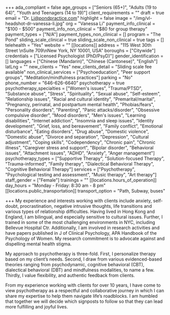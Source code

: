 +++
ada_compliant = false
age_groups = ["Seniors (65+)", "Adults (19 to 64)", "Youth and Teenagers (14 to 19)"]
client_requirements = ""
draft = true
email = "Dr. Li@pondpractice.com"
highlight = false
image = "/img/vl-headshot-dr-vanessa-li.jpg"
org = "Vanessa Li"
payment_info_clinical = "$100 - $500"
payment_info_non_clinical = "$80 for group therapy"
payment_types = ["N/A"]
payment_types_non_clinical = []
program = "The Pond"
sliding_scale_clinical = true
sliding_scale_non_clinical = true
tags = []
telehealth = "Yes"
website = ""
[[locations]]
address = "115 West 30th Street \nSuite 709\nNew York, NY 10001, USA"
boroughs = ["Citywide"]
credentials = ["Licensed Psychologist (PhD/PsyD)"]
gender_identification = []
languages = ["Chinese (Mandarin)", "Chinese (Cantonese)", "English"]
latLng = ""
new_clients = "Yes"
new_clients_detail = "Sliding scale fee available"
non_clinical_services = ["Psychoeducation", "Peer support groups", "Meditation/mindfulness practices"]
parking = "No"
phone_number = "646-626-6640"
psychotherapy = true
psychotherapy_specialties = ["Women's issues", "Trauma/PTSD", "Substance abuse", "Stress", "Spirituality", "Sexual abuse", "Self-esteem", "Relationship issues", "Racial and cultural identity", "Premarital/marital", "Pregnancy, perinatal, and postpartum mental health", "Phobias/fears", "Personality disorders", "Parenting", "Panic attacks/disorder", "Obsessive compulsive disorder", "Mood disorders", "Men's issues", "Learning disabilities", "Internet addiction", "Insomnia and sleep issues", "Identity development", "Grief, loss, and bereavement", "Family conflict", "Emotional disturbance", "Eating disorders", "Drug abuse", "Domestic violence", "Domestic abuse", "Divorce and separation", "Depression", "Cultural adjustment", "Coping skills", "Codependency", "Chronic pain", "Chronic illness", "Caregiver stress and support", "Bipolar disorder", "Behavioral issues", "Attachment issues", "ADHD", "Anxiety", "Anger management"]
psychotherapy_types = ["Supportive Therapy", "Solution-focused Therapy", "Trauma-informed", "Family therapy", "Dialectical Behavioral Therapy", "Cognitive Behavioral Therapy"]
services = ["Psychotherapy", "Psychological testing and assessment", "Music therapy", "Art therapy"]
staff_gender = ["Female"]
trainings = ""
[[locations.hours_of_operation]]
day_hours = "Monday - Friday: 8:30 am - 8 pm"
[[locations.public_transportation]]
transport_option = "Path, Subway, buses"

+++
My experience and interests working with clients include anxiety, self-doubt, procrastination, negative intrusive thoughts, life transitions and various types of relationship difficulties. Having lived in Hong Kong and England, I am bilingual, and especially sensitive to cultural issues. Further, I trained in some of the most challenging environments in NYC, including Bellevue Hospital Ctr. Additionally, I am involved in research activities and have papers published in J of Clinical Psychology, APA Handbook of the Psychology of Women. My research commitment is to advocate against and dispelling mental health stigma. ​ 

My approach to psychotherapy is three-fold. First, I personalize therapy based on my client’s needs. Second, I draw from various evidenced-based theories ranging from psychodynamic, cognitive behavioral (CBT), dialectical behavioral (DBT) and mindfulness modalities, to name a few. Thirdly, I value flexibility, and authentic feedback from clients. 

From my experience working with clients for over 10 years, I have come to view psychotherapy as a respectful and collaborative journey in which I can share my expertise to help them navigate life’s roadblocks. I am humbled that together we will decide which signposts to follow so that they can lead more fulfilling and joyful lives.